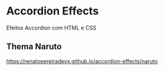 # Accordion Effects
Efeitos Accordion com HTML e CSS


## Thema Naruto

https://renatopereiradevx.github.io/accordion-effects/naruto